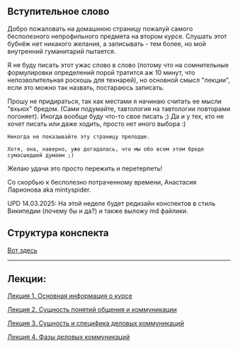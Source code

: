 ## Вступительное слово
Добро пожаловать на домашнюю страницу пожалуй самого бесполезного непрофильного предмета на втором курсе. Слушать этот бубнёж нет никакого желания, а записывать - тем более, но мой внутренний гуманитарий пытается. 

Я не буду писать этот ужас слово в слово (потому что на сомнительные формулировки определений порой тратится аж 10 минут, что непозволительная роскошь для технарей), но основной смысл "лекции", если это можно так назвать, постараюсь записать. 

Прошу не придираться, так как местами я начинаю считать ее мысли "вхьюх" бредом. (Сами подумайте, тавтология на тавтологии повторами погоняет). Иногда вообще буду что-то свое писать ;) Да и у тех, кто не хочет писать или даже ходить, просто нет иного выбора :) 

```
Никогда не показывайте эту страницу преподше.

Хотя, она, наверно, уже догадалась, что мы обо всем этом бреде сумасшедшей думаем ;)
```

Желаю удачи это просто пережить и перетерпеть!

Со скорбью к бесполезно потраченному времени, Анастасия Ларионова aka mintyspider.

UPD 14.03.2025: На этой неделе будет редизайн конспектов в стиль Википедии (почему бы и да?) и также выложу md файлики.

## Структура конспекта
[Вот здесь](https://github.com/mintyspider/Business_communications/blob/main/Структура%20конспекта.pdf)

____

## Лекции:
[Лекция 1. Основная информация о курсе](https://github.com/mintyspider/Business_communications/blob/main/Лекция%201.%20Основная%20информация%20о%20курсе.pdf)

[Лекция 2. Сущность понятий общения и коммуникации](https://github.com/mintyspider/Business_communications/blob/main/Лекция%202.%20Сущность%20понятий%20общения%20и%20коммуникации.pdf)

[Лекция 3. Сущность и специфика деловых коммуникаций](https://github.com/mintyspider/Business_communications/blob/main/Лекция%203.%20Сущность%20и%20специфика%20деловых%20коммуникаций.pdf)

[Лекция 4. Фазы деловых коммуникаций](https://github.com/mintyspider/Business_communications/blob/main/Лекция%204.%20Фазы%20деловых%20коммуникаций.pdf)
